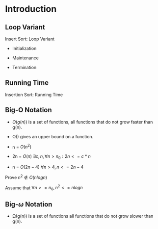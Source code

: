 # Introduction

## Loop Variant

Insert Sort: Loop Variant

- Initialization

- Maintenance

- Termination

## Running Time

Insertion Sort: Running Time

## Big-O Notation

- $O(g(n))$ is a set of functions, all functions that do not grow faster than g(n).

- O() gives an upper bound on a function.

- n = $O(n^2)$

- 2n = $O(n)$ $\exists c, n, \forall n > n_0 : 2n <= c*n$

- n = $O(2n-4)$ $\forall n > 4, n <= 2n - 4$

Prove $n^2 \notin O(nlogn)$

Assume that $\forall n >= n_0, n^2 <= nlogn$

## Big-$\omega$ Notation

- Ω(g(n)) is a set of functions all functions that do not grow slower than g(n).


